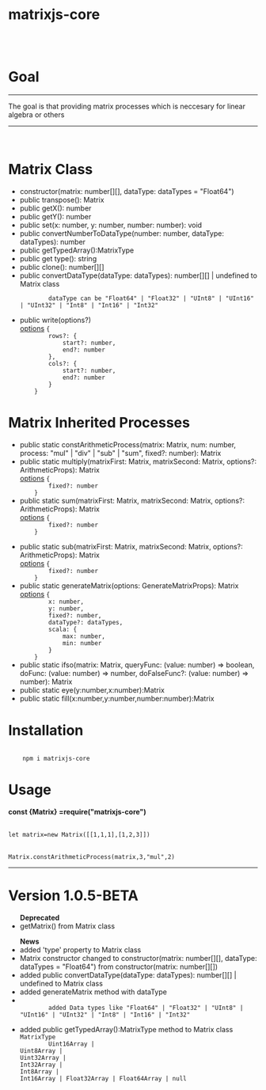 <h1>matrixjs-core</h1>
<br>
<br>
<b>
    <h1>Goal</h1>
</b>
<hr />
<p>The goal is that providing matrix processes which is neccesary for linear algebra or others</p>
<hr />
<br>
<b>
    <h1>Matrix Class</h1>
</b>
<ul>
    <li>constructor(matrix: number[][], dataType: dataTypes = "Float64")</li>
    <li>public transpose(): Matrix </li>
    <li>public getX(): number</li>
    <li>public getY(): number</li>
	<li>public set(x: number, y: number, number: number): void</li>
	<li>public convertNumberToDataType(number: number, dataType: dataTypes): number</li>
    <li>public getTypedArray():MatrixType</li>
    <li>public get type(): string</li>
    <li>public clone(): number[][]</li>
    <li>public convertDataType(dataType: dataTypes): number[][] | undefined to Matrix class</li>
    <code>
        dataType can be "Float64" | "Float32" | "UInt8" | "UInt16" | "UInt32" | "Int8" | "Int16" | "Int32"
    </code>
    <li>public write(options?)</li>
    <u>options</u>
    <code>{
        rows?: {
            start?: number,
            end?: number
        },
        cols?: {
            start?: number,
            end?: number
        }
    }</code>

</ul>
<b>
    <h1>Matrix Inherited Processes</h1>
</b>
<ul>
    <li>public static constArithmeticProcess(matrix: Matrix, num: number, process: "mul" | "div" | "sub" | "sum",
        fixed?: number): Matrix</li>
    <li>public static multiply(matrixFirst: Matrix, matrixSecond: Matrix, options?: ArithmeticProps): Matrix </li>
    <u>options</u>
    <code>{
        fixed?: number
    }</code>
    <li>public static sum(matrixFirst: Matrix, matrixSecond: Matrix, options?: ArithmeticProps): Matrix</li>
    <u>options</u>
    <code>{
        fixed?: number
    }</code>
</ul>
<ul>
 <li>public static sub(matrixFirst: Matrix, matrixSecond: Matrix, options?: ArithmeticProps): Matrix</li>
    <u>options</u>
    <code>{
        fixed?: number
    }</code>
    <li>public static generateMatrix(options: GenerateMatrixProps): Matrix</li>
    <u>options</u>
    <code>{
        x: number,
        y: number,
        fixed?: number,
        dataType?: dataTypes,
        scala: {
            max: number,
            min: number
        }
    }</code>
    <li>public static ifso(matrix: Matrix, queryFunc: (value: number) => boolean, doFunc: (value: number) => number,
        doFalseFunc?: (value: number) => number): Matrix</li>
	<li>public static eye(y:number,x:number):Matrix</li>
	<li>public static fill(x:number,y:number,number:number):Matrix</li>
</ul>
<b>
    <h1>Installation</h1>
</b>
<code>
    npm i matrixjs-core
</code>
<b>
    <h1>Usage</h1>
</b>
<b>const {Matrix} =require("matrixjs-core")</b>
<br>
<br>
<code>
let matrix=new Matrix([[1,1,1],[1,2,3]])
</code>
<br>
<code>
Matrix.constArithmeticProcess(matrix,3,"mul",2)
</code>
<hr>


<b>
    <h1>Version 1.0.5-BETA</h1>
</b>
<ul>
    <b>Deprecated</b>
    <li>getMatrix() from Matrix class</li>
</ul>
<ul>
    <b>News</b>
    <li>added 'type' property to Matrix class</li>
    <li>Matrix constructor changed to constructor(matrix: number[][], dataType: dataTypes = "Float64") from
        constructor(matrix: number[][])</li>
    <li>added public convertDataType(dataType: dataTypes): number[][] | undefined to Matrix class</li>
    <li>added generateMatrix method with dataType</li>
    <li><code>
        added Data types like "Float64" | "Float32" | "UInt8" | "UInt16" | "UInt32" | "Int8" | "Int16" | "Int32"
    </code></li>
    <li>added public getTypedArray():MatrixType method to Matrix class</li>
    <code>MatrixType 
        Uint16Array |
Uint8Array |
Uint32Array |
Int32Array |
Int8Array |
Int16Array | Float32Array | Float64Array | null
    </code>
</ul>
